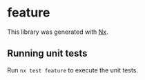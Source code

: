 # feature

This library was generated with [Nx](https://nx.dev).

## Running unit tests

Run `nx test feature` to execute the unit tests.

